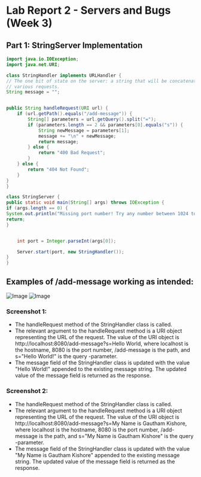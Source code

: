 # Lab Report 2 - Servers and Bugs (Week 3)

## Part 1: StringServer Implementation
```java
import java.io.IOException;
import java.net.URI;

class StringHandler implements URLHandler {
// The one bit of state on the server: a string that will be concatenated by
// various requests.
String message = "";


public String handleRequest(URI url) {
    if (url.getPath().equals("/add-message")) {
        String[] parameters = url.getQuery().split("=");
        if (parameters.length == 2 && parameters[0].equals("s")) {
            String newMessage = parameters[1];
            message += "\n" + newMessage;
            return message;
        } else {
            return "400 Bad Request";
        }
    } else {
        return "404 Not Found";
    }
}
}

class StringServer {
public static void main(String[] args) throws IOException {
if (args.length == 0) {
System.out.println("Missing port number! Try any number between 1024 to 49151");
return;
}


    int port = Integer.parseInt(args[0]);

    Server.start(port, new StringHandler());
}
}
```
## Examples of /add-message working as intended:


![Image](https://user-images.githubusercontent.com/58676663/233942503-8500772e-1aa3-484b-8a3d-2921e551d50b.png)
![Image](https://user-images.githubusercontent.com/58676663/233942827-7bcb3c39-cb38-4669-b565-a58b59b91936.png)

### Screenshot 1:
- The handleRequest method of the StringHandler class is called.
- The relevant argument to the handleRequest method is a URI object representing the URL of the request. The value of the URI object is http://localhost:8080/add-message?s=Hello World, where localhost is the hostname, 8080 is the port number, /add-message is the path, and s="Hello World!" is the query -parameter.
- The message field of the StringHandler class is updated with the value "Hello World!" appended to the existing message string. The updated value of the message field is returned as the response.

### Screenshot 2:
- The handleRequest method of the StringHandler class is called.
- The relevant argument to the handleRequest method is a URI object representing the URL of the request. The value of the URI object is http://localhost:8080/add-message?s=My Name is Gautham Kishore, where localhost is the hostname, 8080 is the port number, /add-message is the path, and s="My Name is Gautham Kishore" is the query -parameter.
- The message field of the StringHandler class is updated with the value "My Name is Gautham Kishore" appended to the existing message string. The updated value of the message field is returned as the response.




